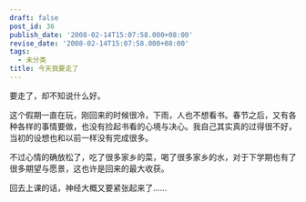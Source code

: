 ```yaml
---
draft: false
post_id: 36
publish_date: '2008-02-14T15:07:58.000+08:00'
revise_date: '2008-02-14T15:07:58.000+08:00'
tags:
  - 未分类
title: 今天我要走了
---
```


要走了，却不知说什么好。

这个假期一直在玩，刚回来的时候很冷，下雨，人也不想看书。春节之后，又有各种各样的事情要做，也没有捡起书看的心境与决心。我自己其实真的过得很不好，当初的设想也和以前一样没有完成很多。

不过心情的确放松了，吃了很多家乡的菜，喝了很多家乡的水，对于下学期也有了很多期望与愿景，这也许是回来的最大收获。

回去上课的话，神经大概又要紧张起来了……
